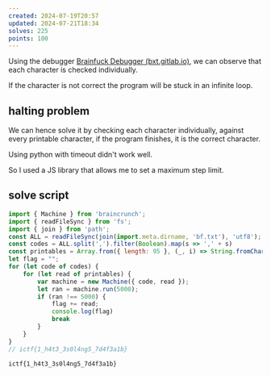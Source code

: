 ```yaml
---
created: 2024-07-19T20:57
updated: 2024-07-21T18:34
solves: 225
points: 100
---
```


Using the debugger [Brainfuck Debugger (bxt.gitlab.io)](https://bxt.gitlab.io/brainfuck-debugger/), we can observe that each character is checked individually.

If the character is not correct the program will be stuck in an infinite loop.
## halting problem

We can hence solve it by checking each character individually, against every printable character, if the program finishes, it is the correct character.

Using python with timeout didn't work well.

So I used a JS library that allows me to set a maximum step limit.

## solve script

```js
import { Machine } from 'braincrunch';
import { readFileSync } from 'fs';
import { join } from 'path';
const ALL = readFileSync(join(import.meta.dirname, 'bf.txt'), 'utf8');
const codes = ALL.split(',').filter(Boolean).map(s => ',' + s)
const printables = Array.from({ length: 95 }, (_, i) => String.fromCharCode(i + 32));
let flag = "";
for (let code of codes) {
    for (let read of printables) {
        var machine = new Machine({ code, read });
        let ran = machine.run(5000);
        if (ran !== 5000) {
            flag += read;
            console.log(flag)
            break
        }
    }
}
// ictf{1_h4t3_3s0l4ng5_7d4f3a1b}
```

```flag
ictf{1_h4t3_3s0l4ng5_7d4f3a1b}
```
